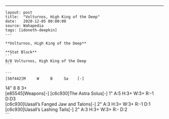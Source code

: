 ---
    layout: post
    title:  "Volturnos, High King of the Deep"
    date:   2020-12-05 00:00:00
    source: Wahapedia
    tags: [idoneth-deepkin]
    ---
    
    **Volturnos, High King of the Deep**
    
    **Stat Block**
    ```
    8/8 Volturnos, High King of the Deep
    ```
    
    ```
    [56f442]M     W     B     Sa    [-]
14"   8     8     3+    
[e85545]Weapons[-]
[c6c930]The Astra Solus[-]
1"     A:5    H:3+   W:3+   R:-1   D:D3  
[c6c930]Uasall’s Fanged Jaw and Talons[-]
2"     A:3    H:3+   W:3+   R:-1   D:1   
[c6c930]Uasall’s Lashing Tails[-]
2"     A:3    H:3+   W:3+   R:-    D:2   
    ```
    
    
    
